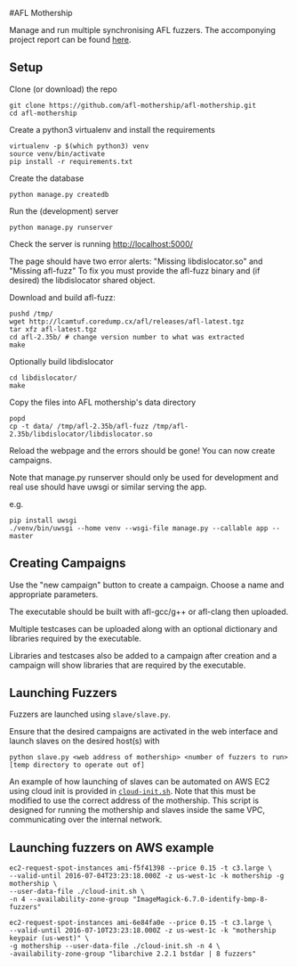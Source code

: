 #AFL Mothership

Manage and run multiple synchronising AFL fuzzers.
The accomponying project report can be found [here](http://uint8.me/~simon/SimonPinfold_COMP489_Final.pdf).

## Setup

Clone (or download) the repo
```
git clone https://github.com/afl-mothership/afl-mothership.git
cd afl-mothership
```

Create a python3 virtualenv and install the requirements
```
virtualenv -p $(which python3) venv
source venv/bin/activate
pip install -r requirements.txt
```

Create the database
```
python manage.py createdb
```

Run the (development) server
```
python manage.py runserver
```

Check the server is running
[http://localhost:5000/](http://localhost:5000/)

The page should have two error alerts: "Missing libdislocator.so" and "Missing afl-fuzz"
To fix you must provide the afl-fuzz binary and (if desired) the libdislocator shared object.

Download and build afl-fuzz:

```
pushd /tmp/
wget http://lcamtuf.coredump.cx/afl/releases/afl-latest.tgz
tar xfz afl-latest.tgz
cd afl-2.35b/ # change version number to what was extracted
make
```

Optionally build libdislocator
```
cd libdislocator/
make
```

Copy the files into AFL mothership's data directory
```
popd
cp -t data/ /tmp/afl-2.35b/afl-fuzz /tmp/afl-2.35b/libdislocator/libdislocator.so
```

Reload the webpage and the errors should be gone! You can now create campaigns.

Note that manage.py runserver should only be used for development and real use should have uwsgi or similar serving the app.

e.g.
```
pip install uwsgi
./venv/bin/uwsgi --home venv --wsgi-file manage.py --callable app --master
```

## Creating Campaigns

Use the "new campaign" button to create a campaign. Choose a name and appropriate parameters. 

The executable should be built with afl-gcc/g++ or afl-clang then uploaded.

Multiple testcases can be uploaded along with an optional dictionary and libraries required by the executable.

Libraries and testcases also be added to a campaign after creation and a campaign will show libraries that are required by the executable.

## Launching Fuzzers

Fuzzers are launched using `slave/slave.py`.

Ensure that the desired campaigns are activated in the web interface and launch slaves on the desired host(s) with
```
python slave.py <web address of mothership> <number of fuzzers to run> [temp directory to operate out of]
```

An example of how launching of slaves can be automated on AWS EC2 using cloud init is provided in [`cloud-init.sh`](https://github.com/afl-mothership/afl-mothership/blob/master/slave/cloud-init.sh). Note that this must be modified to use the correct address of the mothership. This script is designed for running the mothership and slaves inside the same VPC, communicating over the internal network.


## Launching fuzzers on AWS example
```
ec2-request-spot-instances ami-f5f41398 --price 0.15 -t c3.large \
--valid-until 2016-07-04T23:23:18.000Z -z us-west-1c -k mothership -g mothership \
--user-data-file ./cloud-init.sh \
-n 4 --availability-zone-group "ImageMagick-6.7.0-identify-bmp-8-fuzzers"
```

```
ec2-request-spot-instances ami-6e84fa0e --price 0.15 -t c3.large \
--valid-until 2016-07-10T23:23:18.000Z -z us-west-1c -k "mothership keypair (us-west)" \
-g mothership --user-data-file ./cloud-init.sh -n 4 \
-availability-zone-group "libarchive 2.2.1 bstdar | 8 fuzzers"
```
